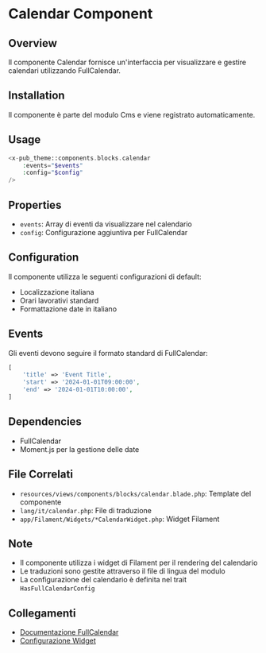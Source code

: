 # Calendar Component

## Overview
Il componente Calendar fornisce un'interfaccia per visualizzare e gestire calendari utilizzando FullCalendar.

## Installation
Il componente è parte del modulo Cms e viene registrato automaticamente.

## Usage
```php
<x-pub_theme::components.blocks.calendar 
    :events="$events"
    :config="$config"
/>
```

## Properties
- `events`: Array di eventi da visualizzare nel calendario
- `config`: Configurazione aggiuntiva per FullCalendar

## Configuration
Il componente utilizza le seguenti configurazioni di default:
- Localizzazione italiana
- Orari lavorativi standard
- Formattazione date in italiano

## Events
Gli eventi devono seguire il formato standard di FullCalendar:
```php
[
    'title' => 'Event Title',
    'start' => '2024-01-01T09:00:00',
    'end' => '2024-01-01T10:00:00',
]
```

## Dependencies
- FullCalendar
- Moment.js per la gestione delle date

## File Correlati

- `resources/views/components/blocks/calendar.blade.php`: Template del componente
- `lang/it/calendar.php`: File di traduzione
- `app/Filament/Widgets/*CalendarWidget.php`: Widget Filament

## Note
- Il componente utilizza i widget di Filament per il rendering del calendario
- Le traduzioni sono gestite attraverso il file di lingua del modulo
- La configurazione del calendario è definita nel trait `HasFullCalendarConfig`

## Collegamenti
- [Documentazione FullCalendar](../fullcalendar_parental_widgets.md)
- [Configurazione Widget](../fullcalendar_widget_implementation.md) 
